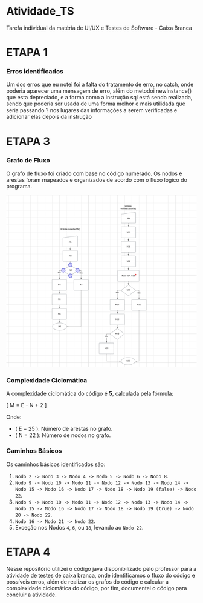 # Atividade_TS

Tarefa individual da matéria de UI/UX e Testes de Software - Caixa Branca

# ETAPA 1

### Erros identificados

Um dos erros que eu notei foi a falta do tratamento de erro, no catch, onde poderia aparecer uma mensagem de erro, além do metodoi
newInstance() que esta depreciado, e a forma como a instrução sql está sendo realizada, sendo que poderia ser usada de uma forma melhor
e mais utilidada que seria passando ? nos lugares das informações a serem verificadas e adicionar elas depois da instrução

# ETAPA 3

### Grafo de Fluxo

O grafo de fluxo foi criado com base no código numerado. Os nodos e arestas foram mapeados e organizados de acordo com o fluxo lógico do programa.

![Grafo de Fluxo](/src/login/grafo.png)

### Complexidade Ciclomática

A complexidade ciclomática do código é **5**, calculada pela fórmula:

\[ M = E - N + 2 \]

Onde:

- \( E = 25 \): Número de arestas no grafo.
- \( N = 22 \): Número de nodos no grafo.

### Caminhos Básicos

Os caminhos básicos identificados são:

1. `Nodo 2 -> Nodo 3 -> Nodo 4 -> Nodo 5 -> Nodo 6 -> Nodo 8`.
2. `Nodo 9 -> Nodo 10 -> Nodo 11 -> Nodo 12 -> Nodo 13 -> Nodo 14 -> Nodo 15 -> Nodo 16 -> Nodo 17 -> Nodo 18 -> Nodo 19 (false) -> Nodo 22`.
3. `Nodo 9 -> Nodo 10 -> Nodo 11 -> Nodo 12 -> Nodo 13 -> Nodo 14 -> Nodo 15 -> Nodo 16 -> Nodo 17 -> Nodo 18 -> Nodo 19 (true) -> Nodo 20 -> Nodo 22`.
4. `Nodo 16 -> Nodo 21 -> Nodo 22`.
5. Exceção nos Nodos `4`, `6`, ou `18`, levando ao `Nodo 22`.

# ETAPA 4

Nesse repositório utilizei o código java disponibilizado pelo professor para a atividade de testes de caixa branca,
onde identificamos o fluxo do código e possíveis erros, além de realizar os grafos do código e calcular a complexidade 
ciclomática do código, por fim, documentei o código para concluir a atividade.
